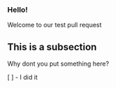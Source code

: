 ### Hello!
Welcome to our test pull request

## This is a subsection
Why dont you put something here?

[ ] - I did it